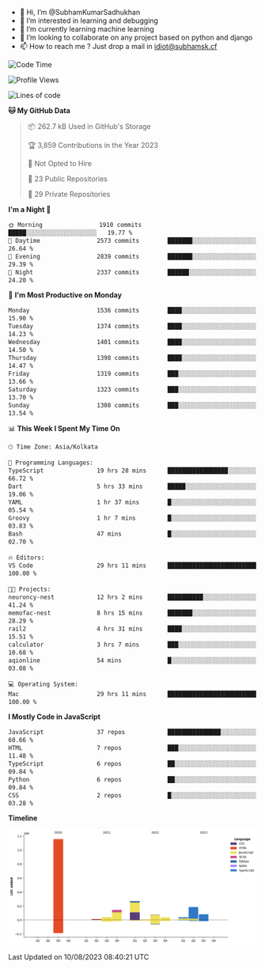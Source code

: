- 👋 Hi, I’m @SubhamKumarSadhukhan
- 👀 I’m interested in learning and debugging
- 🌱 I’m currently learning machine learning
- 💞️ I’m looking to collaborate on any project based on python and django
- 📫 How to reach me ?
      Just drop a mail in idiot@subhamsk.cf

<!---
SubhamKumarSadhukhan/SubhamKumarSadhukhan is a ✨ special ✨ repository because its `README.md` (this file) appears on your GitHub profile.
You can click the Preview link to take a look at your changes.
--->


<!--START_SECTION:waka-->
![Code Time](http://img.shields.io/badge/Code%20Time-1%2C432%20hrs%2018%20mins-blue)

![Profile Views](http://img.shields.io/badge/Profile%20Views-10-blue)

![Lines of code](https://img.shields.io/badge/From%20Hello%20World%20I%27ve%20Written-2.0%20million%20lines%20of%20code-blue)

**🐱 My GitHub Data** 

> 📦 262.7 kB Used in GitHub's Storage 
 > 
> 🏆 3,859 Contributions in the Year 2023
 > 
> 🚫 Not Opted to Hire
 > 
> 📜 23 Public Repositories 
 > 
> 🔑 29 Private Repositories 
 > 
**I'm a Night 🦉** 

```text
🌞 Morning                1910 commits        █████░░░░░░░░░░░░░░░░░░░░   19.77 % 
🌆 Daytime                2573 commits        ███████░░░░░░░░░░░░░░░░░░   26.64 % 
🌃 Evening                2839 commits        ███████░░░░░░░░░░░░░░░░░░   29.39 % 
🌙 Night                  2337 commits        ██████░░░░░░░░░░░░░░░░░░░   24.20 % 
```
📅 **I'm Most Productive on Monday** 

```text
Monday                   1536 commits        ████░░░░░░░░░░░░░░░░░░░░░   15.90 % 
Tuesday                  1374 commits        ████░░░░░░░░░░░░░░░░░░░░░   14.23 % 
Wednesday                1401 commits        ████░░░░░░░░░░░░░░░░░░░░░   14.50 % 
Thursday                 1398 commits        ████░░░░░░░░░░░░░░░░░░░░░   14.47 % 
Friday                   1319 commits        ███░░░░░░░░░░░░░░░░░░░░░░   13.66 % 
Saturday                 1323 commits        ███░░░░░░░░░░░░░░░░░░░░░░   13.70 % 
Sunday                   1308 commits        ███░░░░░░░░░░░░░░░░░░░░░░   13.54 % 
```


📊 **This Week I Spent My Time On** 

```text
🕑︎ Time Zone: Asia/Kolkata

💬 Programming Languages: 
TypeScript               19 hrs 28 mins      █████████████████░░░░░░░░   66.72 % 
Dart                     5 hrs 33 mins       █████░░░░░░░░░░░░░░░░░░░░   19.06 % 
YAML                     1 hr 37 mins        █░░░░░░░░░░░░░░░░░░░░░░░░   05.54 % 
Groovy                   1 hr 7 mins         █░░░░░░░░░░░░░░░░░░░░░░░░   03.83 % 
Bash                     47 mins             █░░░░░░░░░░░░░░░░░░░░░░░░   02.70 % 

🔥 Editors: 
VS Code                  29 hrs 11 mins      █████████████████████████   100.00 % 

🐱‍💻 Projects: 
neuroncy-nest            12 hrs 2 mins       ██████████░░░░░░░░░░░░░░░   41.24 % 
memofac-nest             8 hrs 15 mins       ███████░░░░░░░░░░░░░░░░░░   28.29 % 
rail2                    4 hrs 31 mins       ████░░░░░░░░░░░░░░░░░░░░░   15.51 % 
calculator               3 hrs 7 mins        ███░░░░░░░░░░░░░░░░░░░░░░   10.68 % 
aqionline                54 mins             █░░░░░░░░░░░░░░░░░░░░░░░░   03.08 % 

💻 Operating System: 
Mac                      29 hrs 11 mins      █████████████████████████   100.00 % 
```

**I Mostly Code in JavaScript** 

```text
JavaScript               37 repos            ███████████████░░░░░░░░░░   60.66 % 
HTML                     7 repos             ███░░░░░░░░░░░░░░░░░░░░░░   11.48 % 
TypeScript               6 repos             ██░░░░░░░░░░░░░░░░░░░░░░░   09.84 % 
Python                   6 repos             ██░░░░░░░░░░░░░░░░░░░░░░░   09.84 % 
CSS                      2 repos             █░░░░░░░░░░░░░░░░░░░░░░░░   03.28 % 
```



**Timeline**

![Lines of Code chart](https://raw.githubusercontent.com/SubhamKumarSadhukhan/SubhamKumarSadhukhan/main/assets/bar_graph.png)


 Last Updated on 10/08/2023 08:40:21 UTC
<!--END_SECTION:waka-->
